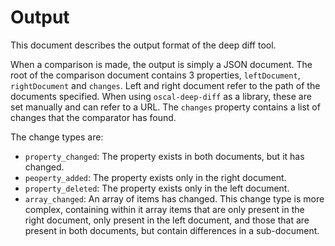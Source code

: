 # Output
This document describes the output format of the deep diff tool.

When a comparison is made, the output is simply a JSON document.
The root of the comparison document contains 3 properties, `leftDocument`, `rightDocument` and `changes`. Left and right document refer to the path of the documents specified. When using `oscal-deep-diff` as a library, these are set manually and can refer to a URL. The `changes` property contains a list of changes that the comparator has found.

The change types are:
* `property_changed`: The property exists in both documents, but it has changed.
* `peoperty_added`: The property exists only in the right document.
* `property_deleted`: The property exists only in the left document.
* `array_changed`: An array of items has changed. This change type is more complex, containing within it array items that are only present in the right document, only present in the left document, and those that are present in both documents, but contain differences in a sub-document.